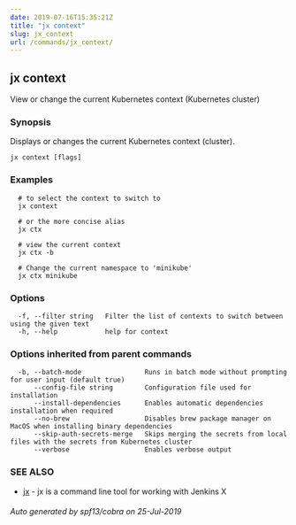 ```yaml
---
date: 2019-07-16T15:35:21Z
title: "jx context"
slug: jx_context
url: /commands/jx_context/
---
```

## jx context

View or change the current Kubernetes context (Kubernetes cluster)

### Synopsis

Displays or changes the current Kubernetes context (cluster).

```
jx context [flags]
```

### Examples

```
  # to select the context to switch to
  jx context
  
  # or the more concise alias
  jx ctx
  
  # view the current context
  jx ctx -b
  
  # Change the current namespace to 'minikube'
  jx ctx minikube
```

### Options

```
  -f, --filter string   Filter the list of contexts to switch between using the given text
  -h, --help            help for context
```

### Options inherited from parent commands

```
  -b, --batch-mode                Runs in batch mode without prompting for user input (default true)
      --config-file string        Configuration file used for installation
      --install-dependencies      Enables automatic dependencies installation when required
      --no-brew                   Disables brew package manager on MacOS when installing binary dependencies
      --skip-auth-secrets-merge   Skips merging the secrets from local files with the secrets from Kubernetes cluster
      --verbose                   Enables verbose output
```

### SEE ALSO

* [jx](/commands/jx/)	 - jx is a command line tool for working with Jenkins X

###### Auto generated by spf13/cobra on 25-Jul-2019
